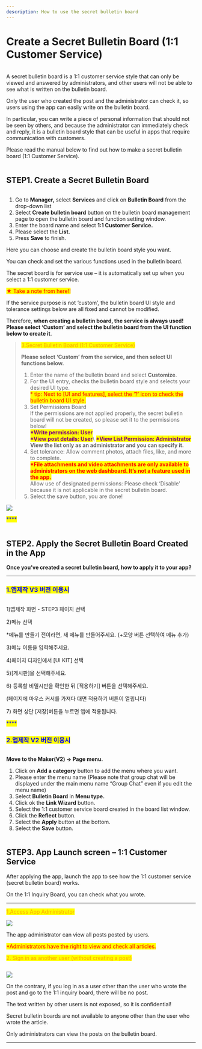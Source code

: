 ```yaml
---
description: How to use the secret bulletin board
---
```


# Create a Secret Bulletin Board (1:1 Customer Service)

<figure><img src="../../../.gitbook/assets/구분선.PNG" alt=""><figcaption></figcaption></figure>

A secret bulletin board is a 1:1 customer service style that can only be viewed and answered by administrators, and other users will not be able to see what is written on the bulletin board.

Only the user who created the post and the administrator can check it, so users using the app can easily write on the bulletin board.

In particular, you can write a piece of personal information that should not be seen by others, and because the administrator can immediately check and reply, it is a bulletin board style that can be useful in apps that require communication with customers.

Please read the manual below to find out how to make a secret bulletin board (1:1 Customer Service).

<figure><img src="../../../.gitbook/assets/구분선.PNG" alt=""><figcaption></figcaption></figure>

## STEP1.  Create a Secret Bulletin Board

<figure><img src="../../../.gitbook/assets/image (7).png" alt=""><figcaption></figcaption></figure>

1. Go to **Manager,** select **Services** and click on **Bulletin Board** from the drop-down list
2. Select **Create bulletin board** button on the bulletin board management page to open the bulletin board and function setting window.
3. Enter the board name and select **1:1 Customer Service.**
4. Please select the **List.**
5. Press **Save** to finish.



Here you can choose and create the bulletin board style you want.

You can check and set the various functions used in the bulletin board.

The secret board is for service use – it is automatically set up when you select a 1:1 customer service.

<mark style="color:red;">★ Take a note from here!!</mark>

If the service purpose is not ‘custom’, the bulletin board UI style and tolerance settings below are all fixed and cannot be modified.

Therefore, **when creating a bulletin board, the service is always used! Please select ‘Custom’ and select the bulletin board from the UI function below to create it**.

> <mark style="color:orange;">3.Secret Bulletin Board (1:1 Customer Service)</mark>
>
> **Please select ‘Custom’ from the service, and then select UI functions below.**
>
> 1. Enter the name of the bulletin board and select **Customize**.
> 2. For the UI entry, checks the bulletin board style and selects your desired UI type.\
>    <mark style="color:red;">\* tip: Next to \[UI and features], select the ‘?’ icon to check the bulletin board UI style.</mark>
> 3. Set Permissions Board\
>    If the permissions are not applied properly, the secret bulletin board will not be created, so please set it to the permissions below!\
>    <mark style="color:purple;">**\*Write permission: User**</mark>\
>    <mark style="color:purple;">**\*View post details: User**</mark>\ <mark style="color:purple;"></mark><mark style="color:purple;">**\*View List Permission: Administrator**</mark>\
>    **View the list only as an administrator and you can specify it.**
> 4. Set tolerance: Allow comment photos, attach files, like, and more to complete.\
>    <mark style="color:red;">**\*File attachments and video attachments are only available to administrators on the web dashboard. It’s not a feature used in the app.**</mark>\
>    Allow use of designated permissions: Please check ‘Disable’ because it is not applicable in the secret bulletin board.
> 5. Select the save button, you are done!

![](https://support.swing2app.com/wp-content/uploads/2018/09/b96.png)

<mark style="color:blue;">****</mark>

<figure><img src="../../../.gitbook/assets/구분선.PNG" alt=""><figcaption></figcaption></figure>

## STEP2. Apply the Secret Bulletin Board Created in the App

**Once you’ve created a secret bulletin board, how to apply it to your app?**

****

### <mark style="color:blue;">**1.앱제작 V3 버전 이용시**</mark>

<figure><img src="../../../.gitbook/assets/image.png" alt=""><figcaption></figcaption></figure>

1\)앱제작 화면 - STEP3 페이지 선택

2\)메뉴 선택

\*메뉴를 만들기 전이라면, 새 메뉴를 만들어주세요. (+모양 버튼 선택하여 메뉴 추가)

3\)메뉴 이름을 입력해주세요.

4\)페이지 디자인에서 \[UI KIT] 선택

5\)\[게시판]을 선택해주세요.&#x20;

6\) 등록할 비밀시판을 확인한 뒤 \[적용하기] 버튼을 선택해주세요.&#x20;

(페이지에 마우스 커서를 가져다 대면 적용하기 버튼이 열립니다)

7\) 화면 상단 \[저장]버튼을 누르면 앱에 적용됩니다.

<mark style="color:blue;">****</mark>

### <mark style="color:blue;">**2.앱제작 V2 버전 이용시**</mark>

<figure><img src="../../../.gitbook/assets/image (8).png" alt=""><figcaption></figcaption></figure>

**Move to the Maker(V2) → Page menu.**

1. Click on **Add a category** button to add the menu where you want.
2. Please enter the menu name (Please note that group chat will be displayed under the main menu name “Group Chat” even if you edit the menu name)
3. Select **Bulletin Board** in **Menu type.**
4. Click ok the **Link Wizard** button.
5. Select the 1:1 customer service board created in the board list window.
6. Click the **Reflect** button.
7. Select the **Apply** button at the bottom.
8. Select the **Save** button.

<figure><img src="../../../.gitbook/assets/구분선.PNG" alt=""><figcaption></figcaption></figure>

## STEP3. App Launch screen – 1:1 Customer Service

After applying the app, launch the app to see how the 1:1 customer service (secret bulletin board) works.

On the 1:1 Inquiry Board, you can check what you wrote.

****

<mark style="color:orange;">1.Access App Administrator</mark>

![](https://support.swing2app.com/wp-content/uploads/2018/09/sc3-1.png)

The app administrator can view all posts posted by users.

<mark style="color:red;">\*Administrators have the right to view and check all articles.</mark>

<mark style="color:red;"></mark>

<mark style="color:orange;">2. Sign in as another user (without creating a post)</mark>

<figure><img src="../../../.gitbook/assets/sc1-1.png" alt=""><figcaption></figcaption></figure>

![](https://support.swing2app.com/wp-content/uploads/2018/09/sc2-1.png)

On the contrary, if you log in as a user other than the user who wrote the post and go to the 1:1 inquiry board, there will be no post.

The text written by other users is not exposed, so it is confidential!

Secret bulletin boards are not available to anyone other than the user who wrote the article.

Only administrators can view the posts on the bulletin board.

***
